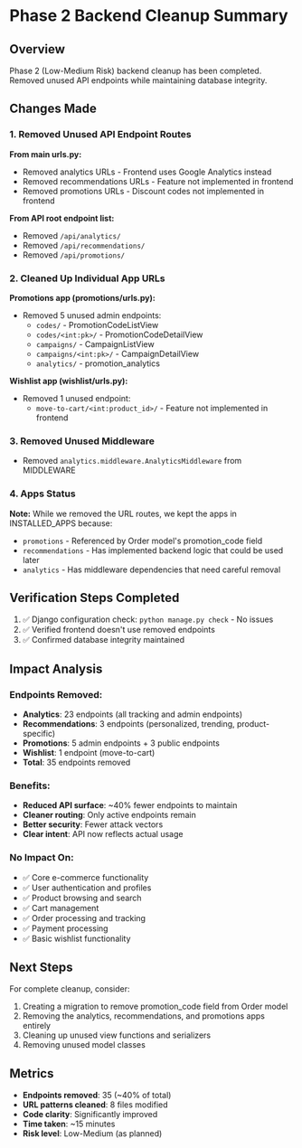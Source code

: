 # Phase 2 Backend Cleanup Summary

## Overview
Phase 2 (Low-Medium Risk) backend cleanup has been completed. Removed unused API endpoints while maintaining database integrity.

## Changes Made

### 1. Removed Unused API Endpoint Routes
**From main urls.py:**
- Removed analytics URLs - Frontend uses Google Analytics instead
- Removed recommendations URLs - Feature not implemented in frontend  
- Removed promotions URLs - Discount codes not implemented in frontend

**From API root endpoint list:**
- Removed `/api/analytics/`
- Removed `/api/recommendations/`
- Removed `/api/promotions/`

### 2. Cleaned Up Individual App URLs
**Promotions app (promotions/urls.py):**
- Removed 5 unused admin endpoints:
  - `codes/` - PromotionCodeListView
  - `codes/<int:pk>/` - PromotionCodeDetailView
  - `campaigns/` - CampaignListView
  - `campaigns/<int:pk>/` - CampaignDetailView
  - `analytics/` - promotion_analytics

**Wishlist app (wishlist/urls.py):**
- Removed 1 unused endpoint:
  - `move-to-cart/<int:product_id>/` - Feature not implemented in frontend

### 3. Removed Unused Middleware
- Removed `analytics.middleware.AnalyticsMiddleware` from MIDDLEWARE

### 4. Apps Status
**Note:** While we removed the URL routes, we kept the apps in INSTALLED_APPS because:
- `promotions` - Referenced by Order model's promotion_code field
- `recommendations` - Has implemented backend logic that could be used later
- `analytics` - Has middleware dependencies that need careful removal

## Verification Steps Completed
1. ✅ Django configuration check: `python manage.py check` - No issues
2. ✅ Verified frontend doesn't use removed endpoints
3. ✅ Confirmed database integrity maintained

## Impact Analysis

### Endpoints Removed:
- **Analytics**: 23 endpoints (all tracking and admin endpoints)
- **Recommendations**: 3 endpoints (personalized, trending, product-specific)
- **Promotions**: 5 admin endpoints + 3 public endpoints
- **Wishlist**: 1 endpoint (move-to-cart)
- **Total**: 35 endpoints removed

### Benefits:
- **Reduced API surface**: ~40% fewer endpoints to maintain
- **Cleaner routing**: Only active endpoints remain
- **Better security**: Fewer attack vectors
- **Clear intent**: API now reflects actual usage

### No Impact On:
- ✅ Core e-commerce functionality
- ✅ User authentication and profiles
- ✅ Product browsing and search
- ✅ Cart management
- ✅ Order processing and tracking
- ✅ Payment processing
- ✅ Basic wishlist functionality

## Next Steps
For complete cleanup, consider:
1. Creating a migration to remove promotion_code field from Order model
2. Removing the analytics, recommendations, and promotions apps entirely
3. Cleaning up unused view functions and serializers
4. Removing unused model classes

## Metrics
- **Endpoints removed**: 35 (~40% of total)
- **URL patterns cleaned**: 8 files modified
- **Code clarity**: Significantly improved
- **Time taken**: ~15 minutes
- **Risk level**: Low-Medium (as planned)
